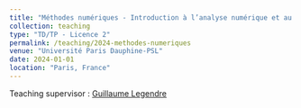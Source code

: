 ```yaml
---
title: "Méthodes numériques - Introduction à l’analyse numérique et au calcul scientifique"
collection: teaching
type: "TD/TP - Licence 2"
permalink: /teaching/2024-methodes-numeriques
venue: "Université Paris Dauphine-PSL"
date: 2024-01-01
location: "Paris, France"
---
```


Teaching supervisor : [Guillaume Legendre](https://www.ceremade.Dauphine-PSL.fr/~legendre/)
